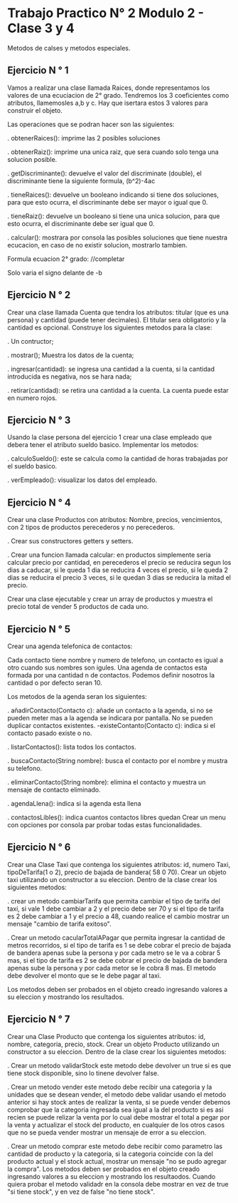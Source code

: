 # Trabajo Practico N° 2 Modulo 2 - Clase 3 y 4
Metodos de calses y metodos especiales.

## Ejercicio N ° 1
Vamos a realizar una clase llamada Raices, donde representamos los valores de una ecuciacion de 2° grado. Tendremos los 3 coeficientes como atributos, llamemosles a,b y c. Hay que isertara estos 3 valores para construir el objeto.

Las operaciones que se podran hacer son las siguientes:

. obtenerRaices(): imprime las 2 posibles soluciones

. obtenerRaiz(): imprime una unica raiz, que sera cuando solo tenga una solucion posible.

. getDiscriminante(): devuelve el valor del discriminate (double), el discriminante tiene la siguiente formula, (b^2)-4ac

. tieneRaices(): devuelve un booleano indicando si tiene dos soluciones, para que esto ocurra, el discriminante debe ser mayor o igual que 0.

. tieneRaiz(): devuelve un booleano si tiene una unica solucion, para que esto ocurra, el discriminante debe ser igual que 0.

. calcular(): mostrara por consola las posibles soluciones que tiene nuestra ecucacion, en caso de no existir solucion, mostrarlo tambien.

Formula ecuacion 2° grado: //completar

Solo varia el signo delante de -b

## Ejercicio N ° 2
Crear una clase llamada Cuenta que tendra los atributos: titular (que es una persona) y cantidad (puede tener decimales). El titular sera obligatorio y la cantidad es opcional. Construye los siguientes metodos para la clase:

. Un contructor;

. mostrar(); Muestra los datos de la cuenta;

. ingresar(cantidad): se ingresa una cantidad a la cuenta, si la cantidad introducida es negativa, nos se hara nada;

.  retirar(cantidad): se retira una cantidad a la cuenta. La cuenta puede estar en numero rojos.

## Ejercicio N ° 3
Usando la clase persona del ejercicio 1 crear una clase empleado que debera tener el atributo sueldo basico. Implementar los metodos:

. calculoSueldo(): este se calcula como la cantidad de horas trabajadas por el sueldo basico.

. verEmpleado(): visualizar los datos del empleado.

## Ejercicio N ° 4
Crear una clase Productos con atributos: Nombre, precios, vencimientos, con 2 tipos de productos perecederos y no perecederos.

. Crear sus constructores getters y setters.

. Crear una funcion llamada calcular: en productos simplemente seria calcular precio por cantidad, en perecederos el precio se reducira segun los dias a caducar, si le queda 1 dia se reducira 4 veces el precio, si le queda 2 dias se reducira el precio 3 veces, si le quedan 3 dias se reducira la mitad el precio.

Crear una clase ejecutable y crear un array de productos y muestra el precio total de vender 5 productos de cada uno.

## Ejercicio N ° 5
Crear una agenda telefonica de contactos:

Cada contacto tiene nombre y numero de telefono, un contacto es igual a otro cuando sus nombres son igules. Una agenda de contactos esta formada por una cantidad n de contactos. Podemos definir nosotros la cantidad o por defecto seran 10.

Los metodos de la agenda seran los siguientes:

. añadirContacto(Contacto c): añade un contacto a la agenda, si no se pueden meter mas a la agenda se indicara por pantalla. No se pueden duplicar contactos existentes. -existeContanto(Contacto c): indica si el contacto pasado existe o no.

. listarContactos(): lista todos los contactos.

. buscaContacto(String nombre): busca el contacto por el nombre y mustra su telefono.

. eliminarContacto(String nombre): elimina el contacto y muestra un mensaje de contacto eliminado.

. agendaLlena(): indica si la agenda esta llena

. contactosLibles(): indica cuantos contactos libres quedan
Crear un menu con opciones por consola par probar todas estas funcionalidades.

## Ejercicio N ° 6

Crear una Clase Taxi que contenga los siguientes atributos: id, numero Taxi, tipoDeTarifa(1 o 2), precio de bajada de bandera( 58 0 70). Crear  un objeto taxi utilizando un constructor a su eleccion. Dentro de la clase crear los siguientes metodos:

. crear un metodo cambiarTarifa que permita cambiar el tipo de tarifa del taxi, si vale 1 debe cambiar a 2 y el precio debe ser 70 y si el tipo de tarifa es 2 debe cambiar a 1 y el precio a 48, cuando realice el cambio mostrar un mensaje "cambio de tarifa exitoso".

. Crear un metodo cacularTotalAPagar que permita ingresar la cantidad de metros recorridos, si el tipo de tarifa es 1 se debe cobrar el precio de bajada de bandera apenas sube la persona y por cada metro se le va a cobrar 5 mas, si el tipo de tarifa es 2 se debe cobrar el precio de bajada de bandera apenas sube la persona y por cada metor se le cobra 8 mas. El metodo debe devolver el monto que se le debe pagar al taxi.

Los  metodos deben ser probados en el objeto creado ingresando valores a su eleccion y mostrando los resultados.

## Ejercicio N ° 7
Crear una Clase Producto que contenga los siguientes atributos: id, nombre, categoria, precio, stock. Crear un objeto Producto utilizando un constructor a su eleccion. Dentro  de la clase crear los siguientes metodos:

. Crear un metodo validarStock este metodo debe devolver un true si es que tiene stock disponible, sino lo tinene devolver false.

. Crear un metodo vender este metodo debe recibir una categoria y la unidades que se desean vender, el metodo debe validar usando el  metodo anterior si  hay stock antes de realizar la venta, si se puede vender debemos comprobar que la categoria ingresada sea igual a la del producto si es asi recien se puede relizar la venta por lo cual debe mostrar el total a pegar por la venta y actualizar el stock del producto, en cualquier de los otros casos que no se pueda vender mostrar un mensaje de error a su eleccion.

. Crear un metodo comprar este metodo debe recibir como parametro las cantidad de producto y la categoria, si la categoria coincide con la del producto actual y el stock actual, mostrar un mensaje "no se pudo agregar la compra". Los metodos deben ser probados en el objeto creado ingresando valores a su eleccion y mostrando los resultaodos. Cuando quiera probar el metodo validadr en la consola debe mostrar en vez de true "si tiene stock", y en vez de false "no tiene stock".

